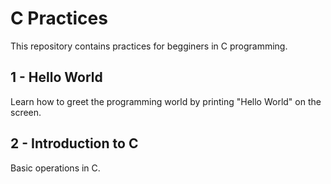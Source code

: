 # C Practices
This repository contains practices for begginers in C programming.

## 1 - Hello World
Learn how to greet the programming world by printing "Hello World" on the screen.
## 2 - Introduction to C
Basic operations in C.

